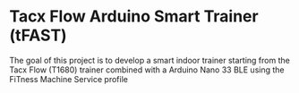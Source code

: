# Tacx Flow Arduino Smart Trainer (tFAST)

The goal of this project is to develop a smart indoor trainer starting from the Tacx Flow (T1680) trainer combined with a Arduino Nano 33 BLE using the FiTness Machine Service profile
